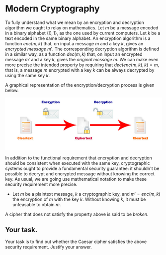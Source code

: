 # Modern Cryptography 

To fully understand what we mean by an encryption and decryption algorithm we ought to relay on mathematics. Let $m$ be a message encoded in a binary alphabet $\{0, 1\}$, as the one used by current computers. Let $k$ be a text encoded in the same binary alphabet. An encryption algorithm is a function $enc(m, k)$ that, on input a message $m$ and a key $k$, gives an *encrypted message* $m'$. The corresponding decryption algorithm is defined in a similar way, as a function $dec(m, k)$ that, on input an encrypted message $m'$ and a key $k$, gives the *original message* $m$. We can make even more precise the intended property by requiring that $dec(enc(m, k), k) = m$, that is, a message $m$ encrypted with a key $k$ can be always decrypted by using the same key $k$.

A graphical representation of the encryption/decryption process is given below. 

![GitHub Logo](./images/encryptionprocess.jpg)
<!--- (source: http://en.kryptotel.net/encryption.html) -->

In addition to the functional  requirement that encryption and decryption should be consistent when executed with the same key, cryptographic systems ought to provide a fundamental security guarantee: it shouldn't be possible to decrypt and encrypted message without knowing the correct key. As usual, we are going use mathematical notation to make these security requirement more precise. 

* Let $m$ be a plaintext message, $k$ a cryptographic key, and $m' = enc(m, k)$ the encryption of $m$ with the key $k$. Without knowing $k$, it must be unfeasable to obtain $m$. 

A cipher that does not satisfy the property above is said to be *broken*. 

## Your task. 

Your task is to find out whether the Caesar cipher satisfies the above security requirement. Justify your answer. 
